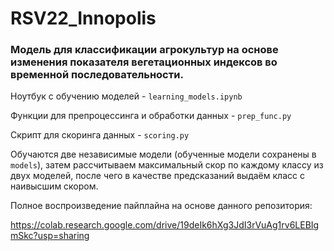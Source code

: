 # RSV22_Innopolis

### Модель для классификации агрокультур на основе изменения показателя вегетационных индексов во временной последовательности.

Ноутбук с обучению моделей - `learning_models.ipynb`

Функции для препроцессинга и обработки данных - `prep_func.py`

Скрипт для скоринга данных - `scoring.py`

Обучаются две независимые модели (обученные модели сохранены в `models`), затем рассчитываем максимальный скор по каждому классу из двух моделей, после чего в качестве предсказаний выдаём класс с наивысшим скором.

Полное воспроизведение пайплайна на основе данного репозитория:

https://colab.research.google.com/drive/19deIk6hXg3JdI3rVuAg1rv6LEBIgmSkc?usp=sharing
